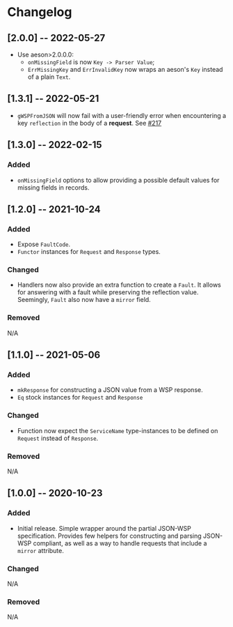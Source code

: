# Changelog

## [2.0.0] -- 2022-05-27 

- Use aeson>2.0.0.0:
  - `onMissingField` is now `Key -> Parser Value`;
  - `ErrMissingKey` and `ErrInvalidKey` now wraps an aeson's `Key` instead of a plain `Text`.

## [1.3.1] -- 2022-05-21

- `gWSPFromJSON` will now fail with a user-friendly error when encountering a key `reflection` in the body of a **request**. See [#217](https://github.com/CardanoSolutions/ogmios/issues/217)

## [1.3.0] -- 2022-02-15

### Added

- `onMissingField` options to allow providing a possible default values for missing fields in records.

## [1.2.0] -- 2021-10-24

### Added

- Expose `FaultCode`.
- `Functor` instances for `Request` and `Response` types.

### Changed

- Handlers now also provide an extra function to create a `Fault`. It allows for answering with a fault while preserving the reflection value. Seemingly, `Fault` also now have a `mirror` field.

### Removed

N/A

## [1.1.0] -- 2021-05-06

### Added

- `mkResponse` for constructing a JSON value from a WSP response.
- `Eq` stock instances for `Request` and `Response`

### Changed 

- Function now expect the `ServiceName` type-instances to be defined on `Request` instead of `Response`.

### Removed

N/A

## [1.0.0] -- 2020-10-23

### Added

- Initial release. Simple wrapper around the partial JSON-WSP specification. Provides 
  few helpers for constructing and parsing JSON-WSP compliant, as well as a way to handle
  requests that include a `mirror` attribute. 

### Changed 

N/A

### Removed

N/A
